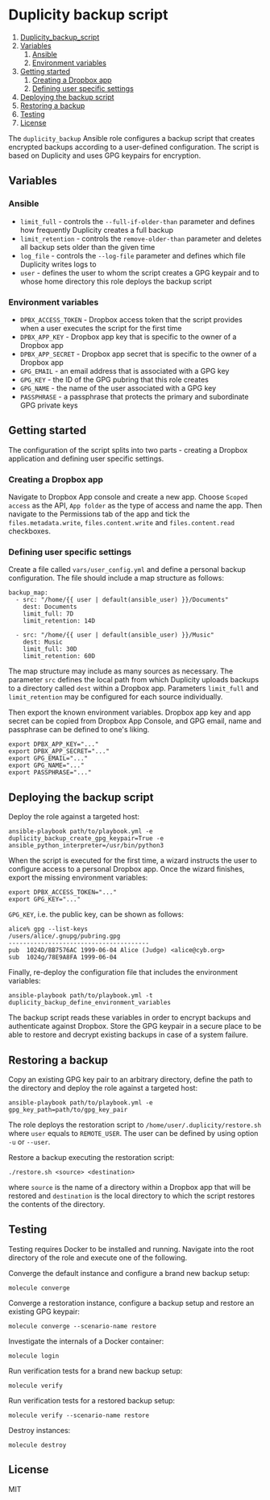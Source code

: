 # Duplicity backup script

1. [Duplicity_backup_script](#duplicity-backup-script)
2. [Variables](#variables)
    1. [Ansible](#ansible)
    2. [Environment variables](#environment-variables)
3. [Getting started](#getting-started)
    1. [Creating a Dropbox app](#creating-a-dropbox-app)
    2. [Defining user specific settings](#defining-user-specific-settings)
4. [Deploying the backup script](#deploying-the-backup-script)
5. [Restoring a backup](#restoring-a-backup)
6. [Testing](#testing)
7. [License](#authors-and-license)

The `duplicity_backup` Ansible role configures a backup script that creates encrypted backups according to a user-defined configuration. The script is based on Duplicity and uses GPG keypairs for encryption.

## Variables

### Ansible

* `limit_full` - controls the `--full-if-older-than` parameter and defines how frequently Duplicity creates a full backup
* `limit_retention` - controls the `remove-older-than` parameter and deletes all backup sets older than the given time
* `log_file` - controls the `--log-file` parameter and defines which file Duplicity writes logs to
* `user` - defines the user to whom the script creates a GPG keypair and to whose home directory this role deploys the backup script

### Environment variables

* `DPBX_ACCESS_TOKEN` - Dropbox access token that the script provides when a user executes the script for the first time
* `DPBX_APP_KEY` - Dropbox app key that is specific to the owner of a Dropbox app
* `DPBX_APP_SECRET` - Dropbox app secret that is specific to the owner of a Dropbox app
* `GPG_EMAIL` - an email address that is associated with a GPG key
* `GPG_KEY` - the ID of the GPG pubring that this role creates
* `GPG_NAME` - the name of the user associated with a GPG key
* `PASSPHRASE` - a passphrase that protects the primary and subordinate GPG private keys

## Getting started

The configuration of the script splits into two parts - creating a Dropbox application and defining user specific settings.

### Creating a Dropbox app

Navigate to Dropbox App console and create a new app. Choose `Scoped access` as the API, `App folder` as the type of access and name the app. Then navigate to the Permissions tab of the app and tick the `files.metadata.write`, `files.content.write` and `files.content.read` checkboxes.

### Defining user specific settings

Create a file called `vars/user_config.yml` and define a personal backup configuration. The file should include a map structure as follows:

```
backup_map:
  - src: "/home/{{ user | default(ansible_user) }}/Documents"
    dest: Documents
    limit_full: 7D
    limit_retention: 14D

  - src: "/home/{{ user | default(ansible_user) }}/Music"
    dest: Music
    limit_full: 30D
    limit_retention: 60D
```

The map structure may include as many sources as necessary. The parameter `src` defines the local path from which Duplicity uploads backups to a directory called `dest` within a Dropbox app. Parameters `limit_full` and `limit_retention` may be configured for each source individually.

Then export the known environment variables. Dropbox app key and app secret can be copied from Dropbox App Console, and GPG email, name and passphrase can be defined to one's liking.

```
export DPBX_APP_KEY="..."
export DPBX_APP_SECRET="..."
export GPG_EMAIL="..."
export GPG_NAME="..."
export PASSPHRASE="..."
```

## Deploying the backup script

Deploy the role against a targeted host:

```
ansible-playbook path/to/playbook.yml -e duplicity_backup_create_gpg_keypair=True -e ansible_python_interpreter=/usr/bin/python3
```

When the script is executed for the first time, a wizard instructs the user to configure access to a personal Dropbox app. Once the wizard finishes, export the missing environment variables:

```
export DPBX_ACCESS_TOKEN="..."
export GPG_KEY="..."
```

`GPG_KEY`, i.e. the public key, can be shown as follows:

```
alice% gpg --list-keys
/users/alice/.gnupg/pubring.gpg
---------------------------------------
pub  1024D/BB7576AC 1999-06-04 Alice (Judge) <alice@cyb.org>
sub  1024g/78E9A8FA 1999-06-04
```


Finally, re-deploy the configuration file that includes the environment variables:

```
ansible-playbook path/to/playbook.yml -t duplicity_backup_define_environment_variables
```

The backup script reads these variables in order to encrypt backups and authenticate against Dropbox. Store the GPG keypair in a secure place to be able to restore and decrypt existing backups in case of a system failure.

## Restoring a backup

Copy an existing GPG key pair to an arbitrary directory, define the path to the directory and deploy the role against a targeted host:

```
ansible-playbook path/to/playbook.yml -e gpg_key_path=path/to/gpg_key_pair
```

The role deploys the restoration script to `/home/user/.duplicity/restore.sh` where `user` equals to `REMOTE_USER`. The user can be defined by using option `-u` or `--user`.

Restore a backup executing the restoration script:

```
./restore.sh <source> <destination>
```

where `source` is the name of a directory within a Dropbox app that will be restored and `destination` is the local directory to which the script restores the contents of the directory.

## Testing

Testing requires Docker to be installed and running. Navigate into the root directory of the role and execute one of the following.

Converge the default instance and configure a brand new backup setup:

```
molecule converge
```

Converge a restoration instance, configure a backup setup and restore an
existing GPG keypair:

```
molecule converge --scenario-name restore
```

Investigate the internals of a Docker container:

```
molecule login
```

Run verification tests for a brand new backup setup:

```
molecule verify
```

Run verification tests for a restored backup setup:

```
molecule verify --scenario-name restore
```

Destroy instances:

```
molecule destroy
```

## License

MIT
